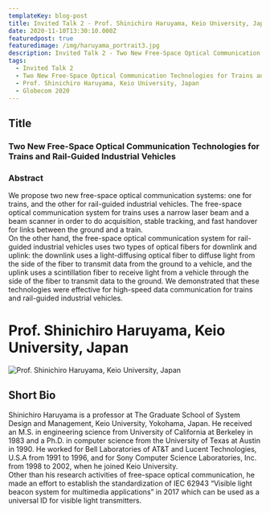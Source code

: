 ```yaml
---
templateKey: blog-post
title: Invited Talk 2 - Prof. Shinichiro Haruyama, Keio University, Japan
date: 2020-11-10T13:30:10.000Z
featuredpost: true
featuredimage: /img/haruyama_portrait3.jpg
description: Invited Talk 2 - Two New Free-Space Optical Communication Technologies for Trains and Rail-Guided Industrial Vehicles, Prof. Shinichiro Haruyama, Keio University, Japan
tags:
  - Invited Talk 2
  - Two New Free-Space Optical Communication Technologies for Trains and Rail-Guided Industrial Vehicles
  - Prof. Shinichiro Haruyama, Keio University, Japan
  - Globecom 2020
---
```

## Title

### Two New Free-Space Optical Communication Technologies for Trains and Rail-Guided Industrial Vehicles

### Abstract
We propose two new free-space optical communication systems: one for trains, and the other for rail-guided industrial vehicles. 
The free-space optical communication system for trains uses a narrow laser beam and a beam scanner in order to do acquisition, stable tracking, and fast handover for links between the ground and a train.  
On the other hand, the free-space optical communication system for rail-guided industrial vehicles uses two types of optical fibers for downlink and uplink: the downlink uses a light-diffusing optical fiber to diffuse light from the side of the fiber to transmit data from the ground to a vehicle, and the uplink uses a scintillation fiber to receive light from a vehicle through the side of the fiber to transmit data to the ground. We demonstrated that these technologies were effective for high-speed data communication for trains and rail-guided industrial vehicles. 

# Prof. Shinichiro Haruyama, Keio University, Japan

![Prof. Shinichiro Haruyama, Keio University, Japan](/img/haruyama_portrait3.jpg)

## Short Bio

Shinichiro Haruyama is a professor at The Graduate School of System Design and Management, Keio University, Yokohama, Japan. He received an M.S. in engineering science from University of California at Berkeley in 1983 and a Ph.D. in computer science from the University of Texas at Austin in 1990. He worked for Bell Laboratories of AT&T and Lucent Technologies, U.S.A from 1991 to 1996, and for Sony Computer Science Laboratories, Inc. from 1998 to 2002, when he joined Keio University.  
Other than his research activities of free-space optical communication, he made an effort to establish the standardization of IEC 62943 “Visible light beacon system for multimedia applications” in 2017 which can be used as a universal ID for visible light transmitters. 



